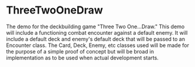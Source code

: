 # ThreeTwoOneDraw
The demo for the deckbuilding game "Three Two One...Draw." This demo will include a functioning combat encounter against a default enemy. It will include a default deck and enemy's default deck that will be passed to an Encounter class. The Card, Deck, Enemy, etc classes used will be made for the purpose of a simple proof of concept but will be broad in implementation as to be used when actual development starts. 
